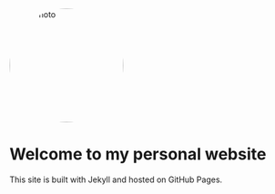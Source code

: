 <img src="/profile.jpg" alt="My Photo" width="200" style="border-radius: 100px;" />

# Welcome to my personal website

This site is built with Jekyll and hosted on GitHub Pages.
